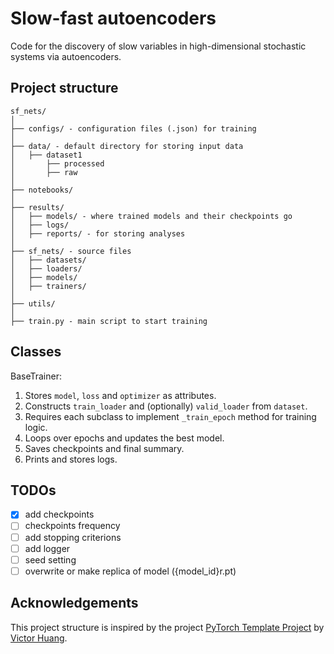 # Slow-fast autoencoders

Code for the discovery of slow variables in high-dimensional stochastic systems
via autoencoders.


## Project structure

```
sf_nets/
│
├── configs/ - configuration files (.json) for training
│
├── data/ - default directory for storing input data
│   ├── dataset1
│       ├── processed
│       ├── raw
│
├── notebooks/
│
├── results/
│   ├── models/ - where trained models and their checkpoints go
│   ├── logs/
│   ├── reports/ - for storing analyses
│
├── sf_nets/ - source files
│   ├── datasets/
│   ├── loaders/
│   ├── models/
│   ├── trainers/
│
├── utils/
│
├── train.py - main script to start training
```

## Classes

BaseTrainer:
1. Stores `model`, `loss` and `optimizer` as attributes.
2. Constructs `train_loader` and (optionally) `valid_loader` from `dataset`.
3. Requires each subclass to implement `_train_epoch` method for training logic.
4. Loops over epochs and updates the best model.
5. Saves checkpoints and final summary.
6. Prints and stores logs.

## TODOs
- [X] add checkpoints
- [ ] checkpoints frequency
- [ ] add stopping criterions
- [ ] add logger
- [ ] seed setting
- [ ] overwrite or make replica of model ({model_id}r.pt)

## Acknowledgements
This project structure is inspired by the project [PyTorch Template Project](https://github.com/victoresque/pytorch-template) by [Victor Huang](https://github.com/victoresque).
